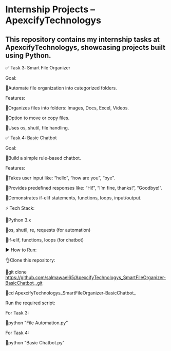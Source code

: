 # Internship Projects – ApexcifyTechnologys
This repository contains my internship tasks at ApexcifyTechnologys, showcasing projects built using Python.
------------------------------------------------------------------------------------------------------------- 

✅ Task 3: Smart File Organizer

Goal:

🔹Automate file organization into categorized folders.

Features:

🔹Organizes files into folders: Images, Docs, Excel, Videos.

🔹Option to move or copy files.

🔹Uses os, shutil, file handling.

✅ Task 4: Basic Chatbot

Goal:

🔹Build a simple rule-based chatbot.

Features:

🔹Takes user input like: “hello”, “how are you”, “bye”.

🔹Provides predefined responses like: “Hi!”, “I’m fine, thanks!”, “Goodbye!”.

🔹Demonstrates if-elif statements, functions, loops, input/output.

⚡ Tech Stack:

🔹Python 3.x

🔹os, shutil, re, requests (for automation)

🔹if-elif, functions, loops (for chatbot)

▶️ How to Run:

👌Clone this repository:

🔹git clone https://github.com/salmawael65/ApexcifyTechnologys_SmartFileOrganizer-BasicChatbot_.git

🔹cd ApexcifyTechnologys_SmartFileOrganizer-BasicChatbot_


Run the required script:

For Task 3:

🔹python "File Automation.py"


For Task 4:

🔹python "Basic Chatbot.py"
